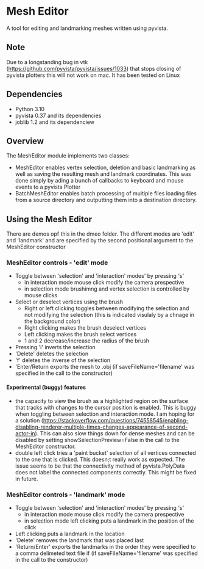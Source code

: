 # Mesh Editor
A tool for editing and landmarking meshes written using pyvista.
## Note
Due to a longstanding bug in vtk (https://github.com/pyvista/pyvista/issues/1033) that stops closing of pyvista plotters this will not work on mac. It has been tested on Linux 
## Dependencies
- Python 3.10
- pyvista 0.37 and its dependencies
- joblib 1.2 and its dependenciew
## Overview
The MeshEditor module implements two classes:
- MeshEditor enables vertex selection, deletion and basic landmarking as well as saving the resulting mesh and landmark coordinates. This was done simply by ading a bunch of callbacks to keyboard and mouse events to a pyvista Plotter
- BatchMeshEditor enables batch processing of multiple files loading files from a source directory and outputting them into a destination directory.
## Using the Mesh Editor
There are demos opf this in the dmeo folder. The different modes are 'edit' and 'landmark' and are specified by the second positional argument to the MeshEditor constructor
### MeshEditor controls - 'edit' mode
- Toggle between 'selection' and 'interaction' modes' by pressing 's'
    - in interaction mode mouse click modify the camera prespective
    - in selection mode brushimng and vertex selection is controlled by mouse clicks
- Select or deselect vertices using the brush
    - Right or left clicking toggles between modifying the selection and not modifying the selection (this is indicated visulaly by a chnage in the background color)
    - Right clicking makes the brush deselect vertices
    - Left clicking makes the brush select vertices
    - 1 and 2 decrease/increase the radius of the brush
- Pressing 'i' inverts the selection
- 'Delete' deletes the selection
- 'f' deletes the inverse of the selection
- 'Enter/Return exports the mesh to .obj (if saveFileName='filename' was specified in the call to the constructor)
#### Experimental (buggy) features
- the capacity to view the brush as a highlighted region on the surface that tracks with changes to the cursor position is enabled. This is buggy when toggling between selection and interaction mode. I am hoping for a solution (https://stackoverflow.com/questions/74558545/enabling-disabling-renderer-multiple-times-changes-appearance-of-second-actor-in). This can also slow things down for dense meshes and can be disabled by setting showSelectionPreview=False in the call to the MeshEditor constructor.
- double left click tries a 'paint bucket' selection of all vertices connected to the one that is clicked. This doesn;t really work as expected. The issue seems to be that the connectivity method of pyvista.PolyData does not label the connected components correctly. This might be fixed in future.
### MeshEditor controls - 'landmark' mode
- Toggle between 'selection' and 'interaction' modes' by pressing 's'
    - in interaction mode mouse click modify the camera prespective
    - in selection mode left clicking puts a landmark in the position of the click
- Left clicking puts a landmark in the location
- 'Delete' removes the landmark that was placed last
- 'Return/Enter' exports the landmarks in the order they were specified to a comma delimeted text file if  (if saveFileName='filename' was specified in the call to the constructor)





